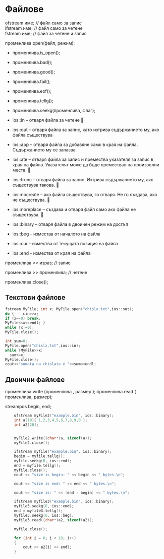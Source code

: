 # Файлове

ofstream име;  //  файл само за запис    
ifstream име;  //  файл само за четене    
fstream име;  //  файл за четене и запис

променлива.open(файл, режим);

- променлива.is_open();
- променлива.bad();
- променлива.good();
- променлива.fail();
- променлива.eof();
- променлива.tellg();
- променлива.seekg(променлива, флаг);

- ios::in – отваря файла за четене  
- ios::out – отваря файла за запис, като изтрива съдържанието му, ако файла съществува
- ios::app – отваря файла за добавяне само в края на файла. Съдържанието му се запазва.
- ios::ate – отваря файла за запис и премества указателя за запис в края на файла. Указателят може да бъде преместван на произволни места.  
- ios::trunc – отваря файла за запис. Изтрива съдържанието му, ако съществува такова.  
- ios::nocreate – ако файла съществува, го отваря. Не го създава, ако не съществува.  
- ios::noreplace – създава и отваря файл само ако файла не съществува.  
- ios::binary – отваря файла в двоичен режим на достъп
- ios::beg - измества от началото на файла
- ios::cur - измества от текущата позиция на файла
- ios::end - измества от края на файла

променлива << израз; //  запис 

променлива >> променлива; //  четене

променлива.close(); 

## Текстови файлове

```c++
fstream MyFile; int x; MyFile.open("chisla.txt",ios::out);
do {    cin>>x;    
if (x==0) break;    
MyFile<<x<<endl; } 
while (x!=0); 
MyFile.close();

int sum=0; 
MyFile.open("chisla.txt",ios::in); 
while (MyFile>>x)     
  sum+=x; 
MyFile.close(); 
cout<<"sumata na chislata e "<<sum<<endl;
```
## Двoични файлове

променлива.write (променлива , размер );
променлива.read ( променлива, размер);

streampos begin, end;
```c++
	ofstream myFile2("example.bin", ios::binary);
	int a[10]{ 1,2,3,4,5,6,7,8,9,0 };
	int a2[20];


	myFile2.write((char*)a, sizeof(a));
	myFile2.close();

	ifstream myfile("example.bin", ios::binary);
	begin = myfile.tellg();
	myfile.seekg(0, ios::end);
	end = myfile.tellg();
	myfile.close();
	cout << "size is begin: " << begin << " bytes.\n";

	cout << "size is end: " << end << " bytes.\n";

	cout << "size is: " << (end - begin) << " bytes.\n";

	ifstream myfile3("example.bin", ios::binary);
	myfile3.seekg(0, ios::end);
	end = myfile3.tellg();
	myfile3.seekg(0, ios::beg);
	myfile3.read((char*)a2, sizeof(a2));

	myfile.close();

	for (int i = 0; i < 10; i++)
	{
		cout << a2[i] << endl;
	}

```
